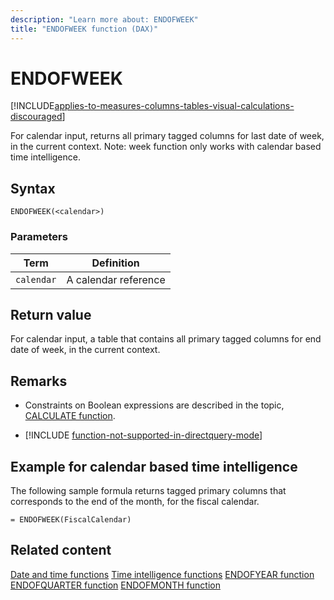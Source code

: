 ```yaml
---
description: "Learn more about: ENDOFWEEK"
title: "ENDOFWEEK function (DAX)"
---
```

# ENDOFWEEK

[!INCLUDE[applies-to-measures-columns-tables-visual-calculations-discouraged](includes/applies-to-measures-columns-tables-visual-calculations-discouraged.md)]

For calendar input, returns all primary tagged columns for last date of week, in the current context.
Note: week function only works with calendar based time intelligence.

## Syntax

```
ENDOFWEEK(<calendar>)
```

### Parameters

|Term|Definition|
|--------|--------------|
|`calendar`|A calendar reference|

## Return value

For calendar input, a table that contains all primary tagged columns for end date of week, in the current context.

## Remarks

- Constraints on Boolean expressions are described in the topic, [CALCULATE function](calculate-function-dax.md).

- [!INCLUDE [function-not-supported-in-directquery-mode](includes/function-not-supported-in-directquery-mode.md)]

## Example for calendar based time intelligence

The following sample formula returns tagged primary columns that corresponds to the end of the month, for the fiscal calendar.

```dax
= ENDOFWEEK(FiscalCalendar)
```

## Related content

[Date and time functions](date-and-time-functions-dax.md)
[Time intelligence functions](time-intelligence-functions-dax.md)
[ENDOFYEAR function](endofyear-function-dax.md)
[ENDOFQUARTER function](endofquarter-function-dax.md)
[ENDOFMONTH function](endofmonth-function-dax.md)

